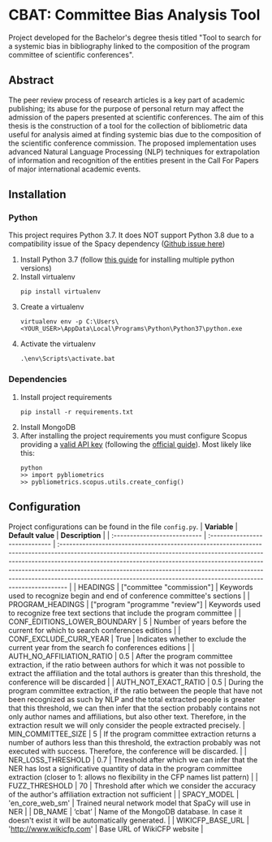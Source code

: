# CBAT: Committee Bias Analysis Tool
Project developed for the Bachelor's degree thesis titled "Tool to search for a systemic bias in bibliography linked to the composition of the program committee of scientific conferences".

## Abstract
The peer review process of research articles is a key part of academic publishing; its abuse for the purpose of personal return may affect the admission of the papers presented at scientific conferences. The aim of this thesis is the construction of a tool for the collection of bibliometric data useful for analysis aimed at finding systemic bias due to the composition of the scientific conference commission. The proposed implementation uses advanced Natural Language Processing (NLP) techniques for extrapolation of information and recognition of the entities present in the Call For Papers of major international academic events.

## Installation

### Python
This project requires Python 3.7. It does NOT support Python 3.8 due to a compatibility issue of the Spacy dependency ([Github issue here](https://github.com/explosion/spaCy/issues/4581))

1. Install Python 3.7 (follow [this guide](https://www.freecodecamp.org/news/installing-multiple-python-versions-on-windows-using-virtualenv/) for installing multiple python versions)
1. Install virtualenv
    ```
    pip install virtualenv
    ```
1. Create a virtualenv
    ```
    virtualenv env -p C:\Users\<YOUR_USER>\AppData\Local\Programs\Python\Python37\python.exe
    ```
1. Activate the virtualenv
    ```
    .\env\Scripts\activate.bat
    ```


### Dependencies
1. Install project requirements
    ```
    pip install -r requirements.txt
    ```
1. Install MongoDB
1. After installing the project requirements you must configure Scopus providing a [valid API key](https://dev.elsevier.com/apikey/manage) (following the [official guide](https://pybliometrics.readthedocs.io/en/stable/configuration.html)). Most likely like this:
    ```
    python
    >> import pybliometrics
    >> pybliometrics.scopus.utils.create_config()
    ```

## Configuration
Project configurations can be found in the file `config.py`.
| **Variable**                | **Default value**          | **Description**                                                                                                                                                                                                                                                                                                                                                                                              |
| :--------------------------- | :----------------------------- | :-------------------------------------------------------------------------------------------------------------------------------------------------------------------------------------------------------------------------------------------------------------------------------------------------------------------------------------------------------------------------------------------------------- |
| HEADINGS                     | ["committee "commission"]      | Keywords used to recognize begin and end of conference committee's sections                                                                                                                                                                                                                                                                                      |
| PROGRAM\_HEADINGS             | ["program "programme "review"] | Keywords used to recognize free text sections that include the program committee                                                                                                                                                                                                                                                              |
| CONF\_EDITIONS\_LOWER\_BOUNDARY | 5                              | Number of years before the current for which to search conferences editions                                                                                                                                                                                                                                                                                          |
| CONF\_EXCLUDE\_CURR\_YEAR       | True                           | Indicates whether to exclude the current year from the search fo conferences editions                                                                                                                                                                                                                                                                                        |
| AUTH\_NO\_AFFILIATION\_RATIO    | 0\.5                           | After the program committee extraction, if the ratio between authors for which it was not possible to extract the affiliation and the total authors is greater than this threshold, the conference will be discarded                                                                                                                               |
| AUTH\_NOT\_EXACT\_RATIO         | 0\.5                           | During the program committee extraction, if the ratio between the people that have not been recognized as such by NLP and the total extracted people is greater that this threshold, we can then infer that the section probably contains not only author names and affiliations, but also other text. Therefore, in the extraction result we will only consider the people extracted precisely.
| MIN\_COMMITTEE\_SIZE           | 5                              | If the program committee extraction returns a number of authors less than this threshold, the extraction probably was not executed with success. Therefore, the conference will be discarded.                                                                                                                                                                             |
| NER\_LOSS\_THRESHOLD           | 0\.7                           | Threshold after which we can infer that the NER has lost a significative quantity of data in the program committee extraction (closer to 1: allows no flexibility in the CFP names list pattern)                                                                                                                                                                                                                        |
| FUZZ\_THRESHOLD               | 70                             | Threshold after which we consider the accuracy of the author's affiliation extraction not sufficient                                                                                                                                                                                                                                             |
| SPACY\_MODEL                  | 'en\_core\_web\_sm'               | Trained neural network model that SpaCy will use in NER                                                                                                                                                                                                                                                                                                                         |
| DB\_NAME                      | ‘cbat’                         | Name of the MongoDB database. In case it doesn't exist it will be automatically generated.                                                                                                                                                                                                                                     |
| WIKICFP\_BASE\_URL             | 'http://www.wikicfp.com'       | Base URL of WikiCFP website                                                                                                                                                                                                                                                                                                                                                                              |